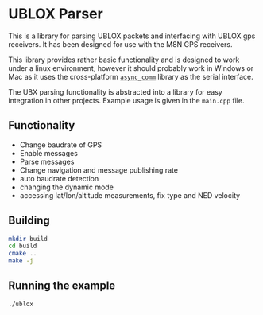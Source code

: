 # UBLOX Parser

This is a library for parsing UBLOX packets and interfacing with UBLOX gps receivers.  It has been designed for use with the M8N GPS receivers.

This library provides rather basic functionality and is designed to work under a linux environment, however it should probably work in Windows or Mac as it uses the cross-platform [`async_comm`](https://github.com/dpkoch/async_comm) library as the serial interface.

The UBX parsing functionality is abstracted into a library for easy integration in other projects.  Example usage is given in the `main.cpp` file.

## Functionality
 * Change baudrate of GPS
 * Enable messages
 * Parse messages
 * Change navigation and message publishing rate
 * auto baudrate detection
 * changing the dynamic mode
 * accessing lat/lon/altitude measurements, fix type and NED velocity


## Building

``` bash
mkdir build
cd build
cmake ..
make -j
```

## Running the example
``` bash
./ublox
```
